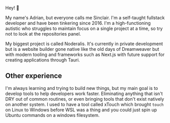 Hey! 🍻

My name's Adrian, but everyone calls me Sinclair. I'm a self-taught fullstack developer and have been tinkering since 2016. I'm a high-functioning autistic who struggles to maintain focus on a single project at a time, so try not to look at the repositories panel. 

My biggest project is called Noderalis. It's currently in private development but is a website builder gone native like the old days of Dreamweaver but with modern tooling and frameworks such as Next.js with future support for creating applications through Tauri.

## Other experience

I'm always learning and trying to build new things, but my main goal is to develop tools to help developers work faster. Eliminating anything that isn't DRY out of common routines, or even bringing tools that don't exist natively on another system. I used to have a tool called xTouch which brought `touch` on Linux to Windows before WSL was a thing and you could just spin up Ubuntu commands on a windows filesystem.

<!--
**TheGrimSilence/TheGrimSilence** is a ✨ _special_ ✨ repository because its `README.md` (this file) appears on your GitHub profile.

Here are some ideas to get you started:

- 🔭 I’m currently working on ...
- 🌱 I’m currently learning ...
- 👯 I’m looking to collaborate on ...
- 🤔 I’m looking for help with ...
- 💬 Ask me about ...
- 📫 How to reach me: ...
- 😄 Pronouns: ...
- ⚡ Fun fact: ...
-->
